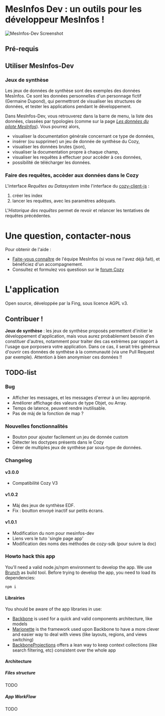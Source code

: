 # MesInfos Dev : un outils pour les développeur MesInfos !

![MesInfos-Dev Screenshot](img/documentation/screenshot_main.png)


## Pré-requis

## Utiliser MesInfos-Dev

### Jeux de synthèse

Les jeux de données de synthèse sont des exemples des données MesInfos. Ce sont les données personnelles d'un personnage fictif (Germaine Dupond), qui permettront de visualiser les structures de données, et tester les applications pendant le développement.

Dans MesInfos-Dev, vous retrouverez dans la barre de menu, la liste des données, classées par typologies (comme sur la page _[Les données du pilote MesInfos](http://mesinfos.fing.org/cartographies/datapilote/)_). Vous pourrez alors,
* visualiser la documentation générale concernant ce type de données,
* insérer (ou supprimer) un jeu de donnée de synthèse du Cozy,
* visualiser les données brutes (json),
* visualiser la documentation propre à chaque champ,
* visualiser les requêtes à effectuer pour accèder à ces données,
* possibilité de télécharger les données.


### Faire des requêtes, accèder aux données dans le Cozy
L'interface _Requêtes au Datasystem_ imite l'interface du [cozy-client-js](https://github.com/cozy/cozy-client-js) :

1. créer les index
2. lancer les requêtes, avec les paramètres adéquats.

L'_Historique des requêtes_ permet de revoir et relancer les tentatives de requêtes précédentes.


# Une question, contacter-nous

Pour obtenir de l'aide :
* [Faite-vous connaître](https://form.jotformeu.com/62294446261356) de l'équipe MesInfos (si vous ne l'avez déjà fait), et bénéficiez d'un accompagnement.
* Consultez et formulez vos questiosn sur le [forum Cozy](https://forum.cozy.io/)


# L'application

Open source, développée par la Fing, sous licence AGPL v3.

## Contribuer !
**Jeux de synthèse** : les jeux de synthèse proposés permettent d'initier le développement d'application, mais vous aurez probablement besoin d'en constituer d'autres, notamment pour traiter des cas extrèmes par rapport à l'usage que porposera votre application. Dans ce cas, il serait très généreux d'ouvrir ces données de synthèse à la communauté (via une Pull Request par exemple). Attention à bien anonymiser ces données !!

## TODO-list

### Bug
* Afficher les messages, et les messages d'erreur à un lieu approprié.
* Améliorer affichage des valeurs de type Objet, ou Array.
* Temps de latence, peuvent rendre inutilisable.
* Pas de màj de la fonction de map ?

### Nouvelles fonctionnalités
* Bouton pour ajouter facilement un jeu de donnée custom
* Détecter les doctypes présents dans le Cozy
* Gérer de multiples jeux de synthèse par sous-type de données.

### Changelog

#### v3.0.0
* Compatibilité Cozy V3

#### v1.0.2
* Màj des jeux de synthèse EDF.
* Fix : boutton envoyé inactif sur petits écrans.

#### v1.0.1
* Modification du nom pour mesinfos-dev
* Liens vers le tuto 'single page app'
* Modification des noms des méthodes de cozy-sdk (pour suivre la doc)


### Howto hack this app

You'll need a valid node.js/npm environment to develop the app. We use [Brunch](http://brunch.io/) as build tool. Before trying to develop the app, you need to load its dependencies:

```sh
npm i
```

#### Librairies

You should be aware of the app libraries in use:
* [Backbone](http://backbonejs.org/) is used for a quick and valid components architecture, like models
* [Marionette](http://marionettejs.com/) is the framework used upon Backbone to have a more clever and easier way to deal with views (like layouts, regions, and views switching)
* [BackboneProjections](https://github.com/andreypopp/backbone.projections) offers a lean way to keep context collections (like search filtering, etc) consistent over the whole app

#### Architecture

##### Files structure
TODO
##### App WorkFlow
TODO

